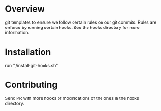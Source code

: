 # Overview
git templates to ensure we follow certain rules on our git commits. Rules are enforce by running certain hooks.
See the hooks directory for more information.

# Installation
run "./install-git-hooks.sh"

# Contributing
Send PR with more hooks or modifications of the ones in the hooks directory.

